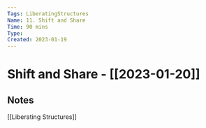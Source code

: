 ```yaml
---
Tags: LiberatingStructures
Name: 11. Shift and Share
Time: 90 mins
Type: 
Created: 2023-01-19
---
```

# Shift and Share - [[2023-01-20]]
## Notes

[[Liberating Structures]]